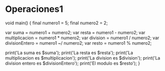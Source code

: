 # Operaciones1
void main() {
  final numero1 = 5;
  final numero2 = 2;
  

  var suma = numero1 + numero2;
  var resta = numero1 - numero2;
  var multiplicacion = numero1 * numero2;
  var division = numero1 / numero2;
  var divisionEntero = numero1 ~/ numero2;
  var resto = numero1 % numero2;

  print('La suma es $suma');
  print('La resta es $resta');
  print('La multiplicacion es $multiplicacion');
  print('La division es $division');
  print('La division entero es $divisionEntero');
  print('El modulo es $resto');
}
